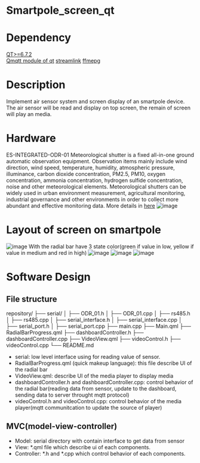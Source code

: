 # Smartpole_screen_qt
# Dependency
[QT>=6.7.2](https://www.qt.io/)  
[Qmqtt module of qt](https://code.qt.io/cgit/qt/qtmqtt.git/)
[streamlink](https://streamlink.github.io/)
[ffmepg](https://www.ffmpeg.org/)  
# Description
Implement air sensor system and screen display of an smartpole device. The air sensor will be read and display on top screen, the remain of screen will play an media.
# Hardware 
ES-INTEGRATED-ODR-01
Meteorological shutter is a fixed all-in-one ground automatic observation equipment.
Observation items mainly include wind direction, wind speed, temperature, humidity,
atmospheric pressure, illuminance, carbon dioxide concentration, PM2.5, PM10,
oxygen concentration, ammonia concentration, hydrogen sulfide concentration, noise
and other meteorological elements.
Meteorological shutters can be widely used in urban environment measurement,
agricultural monitoring, industrial governance and other environments in order to
collect more abundant and effective monitoring data.
More details in [here](https://epcb.vn/products/cam-bien-giam-sat-cac-moi-truong-ngoai-troi-sensor-outdoor)
![image](https://github.com/user-attachments/assets/32153c4c-dc30-4ace-9c29-4df74b029a8b)
# Layout of screen on smartpole
![image](https://github.com/user-attachments/assets/2b84c36e-38b1-4702-8c7b-888d63208464)
With the radial bar have 3 state color(green if value in low, yellow if value in medium and red in high)
![image](https://github.com/user-attachments/assets/5e4a0e02-2ea8-419a-a357-c970a65b7657)
![image](https://github.com/user-attachments/assets/915a5bae-42da-4fb7-80f3-c44b3e5ef115)
![image](https://github.com/user-attachments/assets/8583b0a0-0f89-4332-9a86-f72b73b613e6)
# Software Design
## File structure 
repository/
├── serial/
│   ├── ODR_01.h
│   ├── ODR_01.cpp
│   ├── rs485.h
│   ├── rs485.cpp
│   ├── serial_interface.h
│   ├── serial_interface.cpp
│   ├── serial_port.h
│   ├── serial_port.cpp
├── main.cpp
├── Main.qml
├── RadialBarProgress.qml
├── dashboardController.h
├── dashboardController.cpp
├── VideoView.qml
├── videoControl.h
├── videoControl.cpp
└── README.md
* serial: low level interface using for reading value of sensor.
* RadialBarProgress.qml (quick makeup language): this file describe UI of the radial bar
* VideoView.qml: describe UI of the media player to display media
* dashboardController.h and dashboardController.cpp: control behavior of the radial bar(reading data from sensor, update to the dashboard, sending data to server throught mqtt protocol)
* videoControl.h and videoControl.cpp: control behavior of the media player(mqtt communitcation to update the source of player)
## MVC(model-view-controller)
* Model: serial directory with contain interface to get data from sensor
* View: *.qml file  which describe ui of each components.
* Controller: *.h and *.cpp which control behavior of each components.







